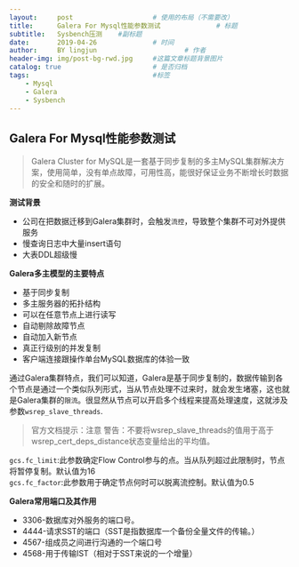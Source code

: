 ```yaml
---
layout:     post   				    # 使用的布局（不需要改）
title:      Galera For Mysql性能参数测试 				# 标题 
subtitle:   Sysbench压测    #副标题
date:       2019-04-26 				# 时间
author:     BY lingjun						# 作者
header-img: img/post-bg-rwd.jpg 	#这篇文章标题背景图片
catalog: true 						# 是否归档
tags:								#标签
    - Mysql
    - Galera
    - Sysbench
---
```


## Galera For Mysql性能参数测试

>Galera Cluster for MySQL是一套基于同步复制的多主MySQL集群解决方案，使用简单，没有单点故障，可用性高，能很好保证业务不断增长时数据的安全和随时的扩展。

**测试背景**
- 公司在把数据迁移到Galera集群时，会触发`流控`，导致整个集群不可对外提供服务
- 慢查询日志中大量insert语句
- 大表DDL超级慢

**Galera多主模型的主要特点**  
- 基于同步复制
- 多主服务器的拓扑结构
- 可以在任意节点上进行读写
- 自动剔除故障节点
- 自动加入新节点
- 真正行级别的并发复制
- 客户端连接跟操作单台MySQL数据库的体验一致

通过Galera集群特点，我们可以知道，Galera是基于同步复制的，数据传输到各个节点是通过一个类似队列形式，当从节点处理不过来时，就会发生堵塞，这也就是Galera集群的`限流`。很显然从节点可以开启多个线程来提高处理速度，这就涉及参数`wsrep_slave_threads`.
>官方文档提示：注意 警告：不要将wsrep_slave_threads的值用于高于wsrep_cert_deps_distance状态变量给出的平均值。



`gcs.fc_limit`:此参数确定Flow Control参与的点。当从队列超过此限制时，节点将暂停复制。默认值为16  
`gcs.fc_factor`:此参数用于确定节点何时可以脱离流控制。默认值为0.5



























**Galera常用端口及其作用**
- 3306-数据库对外服务的端口号。
- 4444-请求SST的端口（SST是指数据库一个备份全量文件的传输。）
- 4567-组成员之间进行沟通的一个端口号
- 4568-用于传输IST（相对于SST来说的一个增量）

